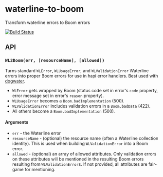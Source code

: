 # waterline-to-boom

Transform waterline errors to Boom errors

[![Build Status](https://travis-ci.org/devinivy/waterline-to-boom.svg?branch=master)](https://travis-ci.org/devinivy/waterline-to-boom)

## API
### `WL2Boom(err, [resourceName], [allowed])`
Turns standard `WLError`, `WLUsageError`, and `WLValidationError` Waterline errors into proper Boom errors for use in hapi error handlers.  Best used with [dogwater](https://github.com/devinivy/dogwater).
 - `WLError` gets wrapped by Boom (status code set in error's `code` property, error message set in error's `reason` property).
 - `WLUsageError` becomes a `Boom.badImplementation` (500).
 - `WLValidationError` includes validation errors in a `Boom.badData` (422).
 - All others become a `Boom.badImplementation` (500).

#### Arguments
 - `err` - the Waterline error
 - `resourceName` - (optional) the resource name (often a Waterline collection identity).  This is used when building `WLValidationError` into a Boom error.
 - `allowed` - (optional) an array of allowed attributes.  Only validation errors on these attributes will be mentioned in the resulting Boom errors resulting from `WLValidationError`s.  If not provided, all attributes are fair-game for mentioning.

